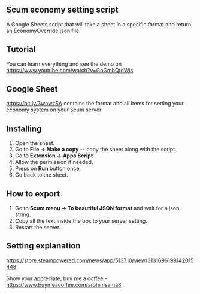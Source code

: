 ## Scum economy setting script

A Google Sheets script that will take a sheet in a specific format and return an EconomyOverride.json file 

## Tutorial
You can learn everything and see the demo on https://www.youtube.com/watch?v=GoGmbQtdWis

## Google Sheet
https://bit.ly/3wawzSA contains the format and all items for setting your economy system on your Scum server 


## Installing
1. Open the sheet.
1. Go to **File -> Make a copy** -- copy the sheet along with the script.
2. Go to **Extension -> Apps Script**
3. Allow the permission if needed.
4. Press on **Run** button once.
5. Go back to the sheet. 


## How to export
1. Go to **Scum menu -> To beautiful JSON format** and wait for a json string.
7. Copy all the text inside the box to your server setting.
8. Restart the server.

## Setting explanation
https://store.steampowered.com/news/app/513710/view/3131696199142015448

Show your appreciate, buy me a coffee - https://www.buymeacoffee.com/arohimsama8
